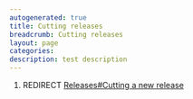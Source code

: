 ```yaml
---
autogenerated: true
title: Cutting releases
breadcrumb: Cutting releases
layout: page
categories: 
description: test description
---
```


1.  REDIRECT [Releases\#Cutting a new release](Releases#Cutting_a_new_release "wikilink")
